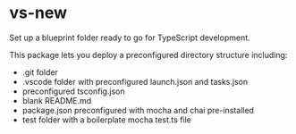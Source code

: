 # vs-new
Set up a blueprint folder ready to go for TypeScript development.

This package lets you deploy a preconfigured directory structure including:
* .git folder
* .vscode folder with preconfigured launch.json and tasks.json
* preconfigured tsconfig.json
* blank README.md
* package.json preconfigured with mocha and chai pre-installed
* test folder with a boilerplate mocha test.ts file